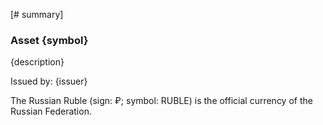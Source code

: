 [# summary]
### Asset {symbol}

{description}

Issued by: {issuer}

The Russian Ruble (sign: ₽; symbol: RUBLE) is the official currency of the Russian Federation.
